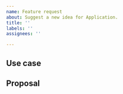 ```yaml
---
name: Feature request
about: Suggest a new idea for Application.
title: ''
labels: ''
assignees: ''

---
```


<!-- Thank you for using this Application!
     If you have found a bug or if our documentation doesn't have an answer to what you're looking for, then fill our the template below. Please read our guide to filing a bug first.
-->

## Use case

<!--
     Please tell us the problem you are running into that led to you wanting
     a new feature.

     Is your feature request related to a problem? Please give a clear and
     concise description of what the problem is.

     Describe alternative solutions you've considered.
-->

## Proposal

<!--
     Briefly but precisely describe what you would like Application to be able to do.

     Consider attaching images showing what you are imagining.
-->

